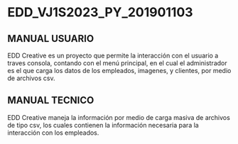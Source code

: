 # EDD_VJ1S2023_PY_201901103

## MANUAL USUARIO

EDD Creative es un proyecto que permite la interacción con el usuario a traves consola, contando con el menú principal, en el cual el administrador es el que carga los datos de los empleados, imagenes, y clientes, por medio de archivos csv.

## MANUAL TECNICO

EDD Creative maneja la información por medio de carga masiva de archivos de tipo csv, los cuales contienen la información necesaria para la interacción con los empleados.



